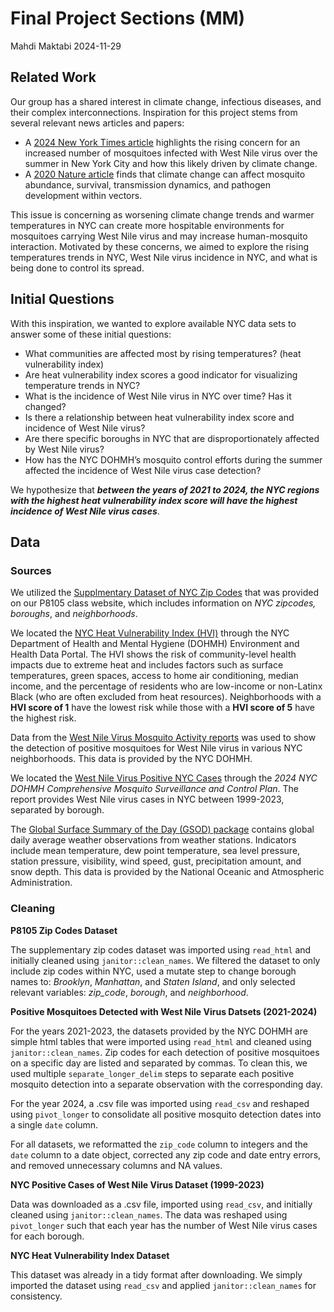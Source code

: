 Final Project Sections (MM)
================
Mahdi Maktabi
2024-11-29

## Related Work

Our group has a shared interest in climate change, infectious diseases,
and their complex interconnections. Inspiration for this project stems
from several relevant news articles and papers:

- A [2024 New York Times
  article](https://www.nytimes.com/article/west-nile-virus-nyc.html)
  highlights the rising concern for an increased number of mosquitoes
  infected with West Nile virus over the summer in New York City and how
  this likely driven by climate change.
- A [2020 Nature
  article](https://www.nature.com/articles/s41590-020-0648-y) finds that
  climate change can affect mosquito abundance, survival, transmission
  dynamics, and pathogen development within vectors.

This issue is concerning as worsening climate change trends and warmer
temperatures in NYC can create more hospitable environments for
mosquitoes carrying West Nile virus and may increase human-mosquito
interaction. Motivated by these concerns, we aimed to explore the rising
temperatures trends in NYC, West Nile virus incidence in NYC, and what
is being done to control its spread.

## Initial Questions

With this inspiration, we wanted to explore available NYC data sets to
answer some of these initial questions:

- What communities are affected most by rising temperatures? (heat
  vulnerability index)
- Are heat vulnerability index scores a good indicator for visualizing
  temperature trends in NYC?
- What is the incidence of West Nile virus in NYC over time? Has it
  changed?
- Is there a relationship between heat vulnerability index score and
  incidence of West Nile virus?
- Are there specific boroughs in NYC that are disproportionately
  affected by West Nile virus?
- How has the NYC DOHMH’s mosquito control efforts during the summer
  affected the incidence of West Nile virus case detection?

We hypothesize that ***between the years of 2021 to 2024, the NYC
regions with the highest heat vulnerability index score will have the
highest incidence of West Nile virus cases***.

## Data

### Sources

We utilized the [Supplmentary Dataset of NYC Zip
Codes](https://p8105.com/data/zip_codes.html) that was provided on our
P8105 class website, which includes information on *NYC zipcodes,
boroughs*, and *neighborhoods*.

We located the [NYC Heat Vulnerability Index
(HVI)](https://a816-dohbesp.nyc.gov/IndicatorPublic/data-explorer/climate/?id=2411#display=summary)
through the NYC Department of Health and Mental Hygiene (DOHMH)
Environment and Health Data Portal. The HVI shows the risk of
community-level health impacts due to extreme heat and includes factors
such as surface temperatures, green spaces, access to home air
conditioning, median income, and the percentage of residents who are
low-income or non-Latinx Black (who are often excluded from heat
resources). Neighborhoods with a **HVI score of 1** have the lowest risk
while those with a **HVI score of 5** have the highest risk.

Data from the [West Nile Virus Mosquito Activity
reports](https://www.nyc.gov/site/doh/health/health-topics/west-nile-virus-activity.page)
was used to show the detection of positive mosquitoes for West Nile
virus in various NYC neighborhoods. This data is provided by the NYC
DOHMH.

We located the [West Nile Virus Positive NYC
Cases](https://www.nyc.gov/assets/doh/downloads/pdf/wnv/2024/wnvplan2024.pdf)
through the *2024 NYC DOHMH Comprehensive Mosquito Surveillance and
Control Plan*. The report provides West Nile virus cases in NYC between
1999-2023, separated by borough.

The [Global Surface Summary of the Day (GSOD)
package](https://www.ncei.noaa.gov/access/metadata/landing-page/bin/iso?id=gov.noaa.ncdc:C00516)
contains global daily average weather observations from weather
stations. Indicators include mean temperature, dew point temperature,
sea level pressure, station pressure, visibility, wind speed, gust,
precipitation amount, and snow depth. This data is provided by the
National Oceanic and Atmospheric Administration.

### Cleaning

**P8105 Zip Codes Dataset**

The supplementary zip codes dataset was imported using `read_html` and
initially cleaned using `janitor::clean_names`. We filtered the dataset
to only include zip codes within NYC, used a mutate step to change
borough names to: *Brooklyn*, *Manhattan*, and *Staten Island*, and only
selected relevant variables: *zip_code*, *borough*, and *neighborhood*.

**Positive Mosquitoes Detected with West Nile Virus Datsets
(2021-2024)**

For the years 2021-2023, the datasets provided by the NYC DOHMH are
simple html tables that were imported using `read_html` and cleaned
using `janitor::clean_names`. Zip codes for each detection of positive
mosquitoes on a specific day are listed and separated by commas. To
clean this, we used multiple `separate_longer_delim` steps to separate
each positive mosquito detection into a separate observation with the
corresponding day.

For the year 2024, a .csv file was imported using `read_csv` and
reshaped using `pivot_longer` to consolidate all positive mosquito
detection dates into a single `date` column.

For all datasets, we reformatted the `zip_code` column to integers and
the `date` column to a date object, corrected any zip code and date
entry errors, and removed unnecessary columns and NA values.

**NYC Positive Cases of West Nile Virus Dataset (1999-2023)**

Data was downloaded as a .csv file, imported using `read_csv`, and
initially cleaned using `janitor::clean_names`. The data was reshaped
using `pivot_longer` such that each year has the number of West Nile
virus cases for each borough.

**NYC Heat Vulnerability Index Dataset**

This dataset was already in a tidy format after downloading. We simply
imported the dataset using `read_csv` and applied `janitor::clean_names`
for consistency.

